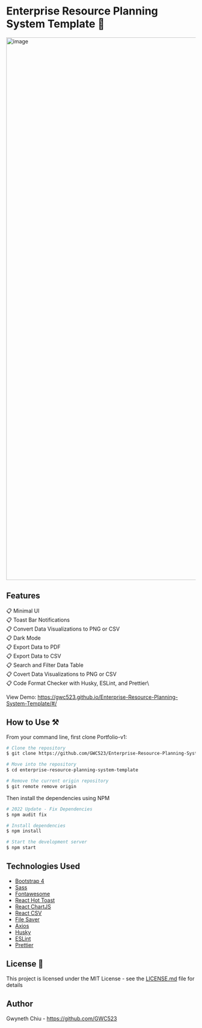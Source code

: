 # Enterprise Resource Planning System Template 🏢

<img width="1440" alt="image" src="https://github.com/GWC523/Enterprise-Resource-Planning-System-Template/assets/56357171/126b34e2-644c-4ba4-8047-afd7d6551c03">


## Features

📋 Minimal UI\
📋 Toast Bar Notifications\
📋 Convert Data Visualizations to PNG or CSV\
📋 Dark Mode\
📋 Export Data to PDF\
📋 Export Data to CSV\
📋 Search and Filter Data Table\
📋 Covert Data Visualizations to PNG or CSV\
📋 Code Format Checker with Husky, ESLint, and Prettier\


View Demo: https://gwc523.github.io/Enterprise-Resource-Planning-System-Template/#/

## How to Use ⚒️

From your command line, first clone Portfolio-v1:

```bash
# Clone the repository
$ git clone https://github.com/GWC523/Enterprise-Resource-Planning-System-Template.git

# Move into the repository
$ cd enterprise-resource-planning-system-template

# Remove the current origin repository
$ git remote remove origin
```

Then install the dependencies using NPM

```bash
# 2022 Update - Fix Dependencies
$ npm audit fix

# Install dependencies
$ npm install

# Start the development server
$ npm start
```

## Technologies Used

- [Bootstrap 4](https://getbootstrap.com/docs/4.3/getting-started/introduction/)
- [Sass](https://sass-lang.com/documentation)
- [Fontawesome](https://fontawesome.com/docs)
- [React Hot Toast](https://react-hot-toast.com/)
- [React ChartJS](https://www.npmjs.com/package/react-chartjs-2)
- [React CSV](https://www.npmjs.com/package/react-csv)
- [File Saver](https://www.npmjs.com/package/file-saver)
- [Axios](https://www.npmjs.com/package/axios)
- [Husky](https://github.com/typicode/husky)
- [ESLint](https://eslint.org/docs/latest/)
- [Prettier](https://prettier.io/docs/en/index.html)

## License 📄

This project is licensed under the MIT License - see the [LICENSE.md](LICENSE.md) file for details

## Author

Gwyneth Chiu - https://github.com/GWC523
